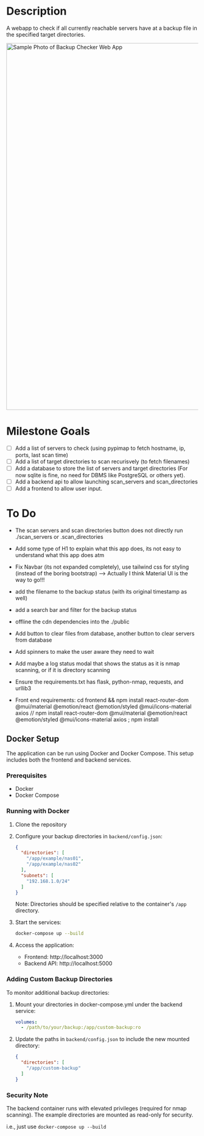 # Description

A webapp to check if all currently reachable servers have at a backup file in the specified target directories.

<img width="964" alt="Sample Photo of Backup Checker Web App" src="https://github.com/user-attachments/assets/7a4b66d0-8c36-4955-ba20-2c488b73a7a6">

# Milestone Goals

- [ ] Add a list of servers to check (using pypimap to fetch hostname, ip, ports, last scan time)
- [ ] Add a list of target directories to scan recurisvely (to fetch filenames)
- [ ] Add a database to store the list of servers and target directories (For now sqlite is fine, no need for DBMS like PostgreSQL or others yet).
- [ ] Add a backend api to allow launching scan_servers and scan_directories
- [ ] Add a frontend to allow user input.

# To Do

* The scan servers and scan directories button does not directly run ./scan_servers or .scan_directories

* Add some type of H1 to explain what this app does, its not easy to understand what this app does atm

* Fix Navbar (its not expanded completely), use tailwind css for styling (instead of the boring bootstrap) --> Actually I think Material UI is the way to go!!!

* add the filename to the backup status (with its original timestamp as well)

* add a search bar and filter for the backup status

* offline the cdn dependencies into the ./public

* Add button to clear files from database, another button to clear servers from database

* Add spinners to make the user aware they need to wait

* Add maybe a log status modal that shows the status as it is nmap scanning, or if it is directory scanning

* Ensure the requirements.txt has flask, python-nmap, requests, and urllib3

* Front end requirements: cd frontend && npm install react-router-dom @mui/material @emotion/react @emotion/styled @mui/icons-material axios // npm install react-router-dom @mui/material @emotion/react @emotion/styled @mui/icons-material axios ; npm install

## Docker Setup

The application can be run using Docker and Docker Compose. This setup includes both the frontend and backend services.

### Prerequisites

- Docker
- Docker Compose

### Running with Docker

1. Clone the repository
2. Configure your backup directories in `backend/config.json`:
   ```json
   {
     "directories": [
       "/app/example/nas01",
       "/app/example/nas02"
     ],
     "subnets": [
       "192.168.1.0/24"
     ]
   }
   ```
   Note: Directories should be specified relative to the container's `/app` directory.

3. Start the services:
   ```bash
   docker-compose up --build
   ```

4. Access the application:
   - Frontend: http://localhost:3000
   - Backend API: http://localhost:5000

### Adding Custom Backup Directories

To monitor additional backup directories:

1. Mount your directories in docker-compose.yml under the backend service:
   ```yaml
   volumes:
     - /path/to/your/backup:/app/custom-backup:ro
   ```

2. Update the paths in `backend/config.json` to include the new mounted directory:
   ```json
   {
     "directories": [
       "/app/custom-backup"
     ]
   }
   ```

### Security Note

The backend container runs with elevated privileges (required for nmap scanning). The example directories are mounted as read-only for security.

i.e., just use ```docker-compose up --build```